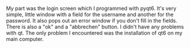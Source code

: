 My part was the login screen which I programmed with pyqt6. It's very simple, little window with a field for the username and another for the password. 
It also pops out an error window if you don't fill in the fields. There is also a "ok" and a "abbrechen" button.
I didn't have any problems with qt. The only problem I encountered was the installation of qt6 on my main computer.
